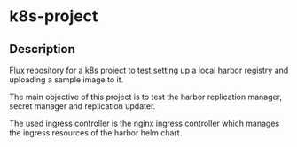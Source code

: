 # k8s-project

## Description

Flux repository for a k8s project to test setting up a local harbor registry and uploading a sample image to it.

The main objective of this project is to test the harbor replication manager, secret manager and replication updater.

The used ingress controller is the nginx ingress controller which manages the ingress resources of the harbor helm chart.
